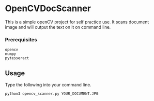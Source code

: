 # OpenCVDocScanner

This is a simple openCV project for self practice use. It scans document image and will output the text on it on command line.

### Prerequisites

```
opencv
numpy
pytesseract
```

## Usage
Type the following into your command line.
```
python3 opencv_scanner.py YOUR_DOCUMENT.JPG
```

